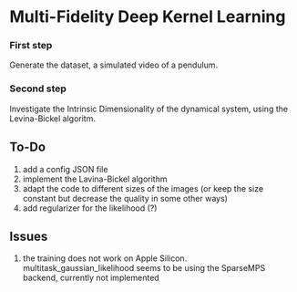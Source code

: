 # Multi-Fidelity Deep Kernel Learning

### First step
Generate the dataset, a simulated video of a pendulum.

### Second step
Investigate the Intrinsic Dimensionality of the dynamical system, using the Levina-Bickel algoritm.

## To-Do
1. add a config JSON file
2. implement the Lavina-Bickel algorithm 
3. adapt the code to different sizes of the images (or keep the size constant but decrease the quality in some other ways)
4. add regularizer for the likelihood (?)

## Issues
1. the training does not work on Apple Silicon. multitask_gaussian_likelihood seems to be using the SparseMPS backend, currently not implemented